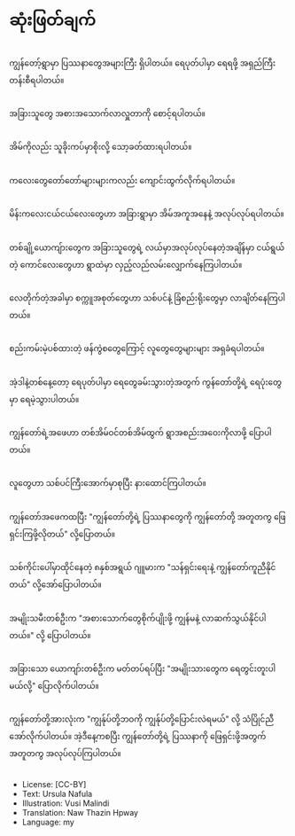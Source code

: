 # ဆုံးဖြတ်ချက်

##
ကျွန်တော့်ရွာမှာ ပြဿနာတွေအများကြီး ရှိပါတယ်။ ရေပုတ်ပါမှာ ရေရဖို့ အရှည်ကြီး တန်းစီရပါတယ်။

##
အခြားသူတွေ အစားအသောက်လာလှူတာကို စောင့်ရပါတယ်။

##
အိမ်ကိုလည်း သူခိုးကပ်မှာစိုးလို့ သော့ခတ်ထားရပါတယ်။

##
ကလေးတွေတော်တော်များများကလည်း ကျောင်းထွက်လိုက်ရပါတယ်။

##
မိန်းကလေးငယ်ငယ်လေးတွေဟာ အခြားရွာမှာ အိမ်အကူအနေနဲ့ အလုပ်လုပ်ရပါတယ်။

##
တစ်ချို့ယောကျ်ားတွေက အခြားသူတွေရဲ့ လယ်မှာအလုပ်လုပ်နေတဲ့အချိန်မှာ ငယ်ရွယ်တဲ့ ကောင်လေးတွေဟာ ရွာထဲမှာ လှည့်လည်လမ်းလျှောက်နေကြပါတယ်။

##
လေတိုက်တဲ့အခါမှာ စက္ကူအစုတ်တွေဟာ သစ်ပင်နဲ့ ခြံစည်းရိုးတွေမှာ လာချိတ်နေကြပါတယ်။

##
စည်းကမ်းမဲ့ပစ်ထားတဲ့ ဖန်ကွဲစတွေကြောင့် လူတွေတွေများများ အရှခံရပါတယ်။

##
အဲ့ဒါနဲ့တစ်နေ့တော့ ရေပုတ်ပါမှာ ရေတွေခမ်းသွားတဲ့အတွက် ကွန်တော်တို့ရဲ့ ရေပုံးတွေမှာ ရေမဲ့သွားပါတယ်။

##
ကျွန်တော်ရဲ့အဖေဟာ တစ်အိမ်ဝင်တစ်အိမ်ထွက် ရွာအစည်းအဝေးကိုလာဖို့ ပြောပါတယ်။

##
လူတွေဟာ သစ်ပင်ကြီးအောက်မှာစုပြီး နားထောင်ကြပါတယ်။

##
ကျွန်တော်အဖေကထပြီး "ကျွန်တော်တို့ရဲ့ ပြဿနာတွေကို ကျွန်တော်တို့ အတူတကွ ဖြေရှင်းကြဖို့လိုတယ်" လို့ပြောတယ်။

##
သစ်ကိုင်းပေါ်မှာထိုင်နေတဲ့ ၈နှစ်အရွယ် ဂျူမားက "သန်ရှင်းရေးနဲ့ ကျွန်တော်ကူညီနိုင်တယ်" လို့အော်ပြောပါတယ်။

##
အမျိုးသမီးတစ်ဦးက "အစားသောက်တွေစိုက်ပျိုးဖို့ ကျွန်မနဲ့ လာဆက်သွယ်နိုင်ပါတယ်။" လို့ ပြောပါတယ်။

##
အခြားသော ယောကျာ်းတစ်ဦးက မတ်တပ်ရပ်ပြီး "အမျိုးသားတွေက ရေတွင်းတူးပါမယ်လို့" ပြောလိုက်ပါတယ်။

##
ကျွန်တော်တို့အားလုံးက "ကျွန်ုပ်တို့ဘဝကို ကျွန်ုပ်တို့ပြောင်းလဲရမယ်" လို့ သံပြိုင်ညီ အော်လိုက်ပါတယ်။ အဲ့ဒီနေ့ကစပြီး ကျွန်တော်တို့ရဲ့ ပြဿနာကို ဖြေရှင်းဖို့အတွက် အတူတကွ အလုပ်လုပ်ကြပါတယ်။

##
* License: [CC-BY]
* Text: Ursula Nafula
* Illustration: Vusi Malindi
* Translation: Naw Thazin Hpway
* Language: my
